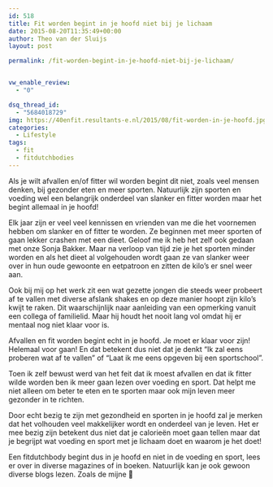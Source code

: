 ```yaml
---
id: 518
title: Fit worden begint in je hoofd niet bij je lichaam
date: 2015-08-20T11:35:49+00:00
author: Theo van der Sluijs
layout: post

permalink: /fit-worden-begint-in-je-hoofd-niet-bij-je-lichaam/


vw_enable_review:
  - "0"

dsq_thread_id:
  - "5684018729"
img: https://40enfit.resultants-e.nl/2015/08/fit-worden-in-je-hoofd.jpg
categories:
  - Lifestyle
tags:
  - fit
  - fitdutchbodies
---
```

<p class="p1">
  <span class="s1">Als je wilt afvallen en/of fitter wil worden begint dit niet, zoals veel mensen denken, bij gezonder eten en meer sporten. Natuurlijk zijn sporten en voeding wel een belangrijk onderdeel van slanker en fitter worden maar het begint allemaal in je hoofd!</span><!--more-->
</p>

<p class="p1">
  <span class="s1">Elk jaar zijn er veel veel kennissen en vrienden van me die het voornemen hebben om slanker en of fitter te worden. Ze beginnen met meer sporten of gaan lekker crashen met een dieet. Geloof me ik heb het zelf ook gedaan met onze Sonja Bakker. Maar na verloop van tijd zie je het sporten minder worden en als het dieet al volgehouden wordt gaan ze van slanker weer over in hun oude gewoonte en eetpatroon en zitten de kilo’s er snel weer aan.</span>
</p>

<p class="p1">
  <span class="s1">Ook bij mij op het werk zit een wat gezette jongen die steeds weer probeert af te vallen met diverse afslank shakes en op deze manier hoopt zijn kilo’s kwijt te raken. Dit waarschijnlijk naar aanleiding van een opmerking vanuit een collega of familielid. Maar hij houdt het nooit lang vol omdat hij er mentaal nog niet klaar voor is. </span>
</p>

<p class="p1">
  <span class="s1">Afvallen en fit worden begint echt in je hoofd. Je moet er klaar voor zijn! Helemaal voor gaan! En dat betekent dus niet dat je denkt “Ik zal eens proberen wat af te vallen” of “Laat ik me eens opgeven bij een sportschool”.</span>
</p>

<p class="p1">
  <span class="s1">Toen ik zelf bewust werd van het feit dat ik moest afvallen en dat ik fitter wilde worden ben ik meer gaan lezen over voeding en sport. Dat helpt me niet alleen om beter te eten en te sporten maar ook mijn leven meer gezonder in te richten. </span>
</p>

<p class="p1">
  <span class="s1">Door echt bezig te zijn met gezondheid en sporten in je hoofd zal je merken dat het volhouden veel makkelijker wordt en onderdeel van je leven. Het er mee bezig zijn betekent dus niet dat je calorieën moet gaan tellen maar dat je begrijpt wat voeding en sport met je lichaam doet en waarom je het doet!</span>
</p>

<p class="p1">
  <span class="s1">Een fitdutchbody begint dus in je hoofd en niet in de voeding en sport, lees er over in diverse magazines of in boeken. Natuurlijk kan je ook gewoon diverse blogs lezen. Zoals de mijne 🙂</span>
</p>